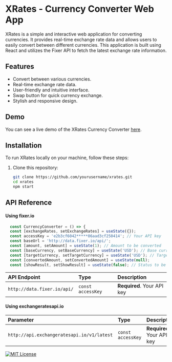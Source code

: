 # XRates - Currency Converter Web App

XRates is a simple and interactive web application for converting currencies. It provides real-time exchange rate data and allows users to easily convert between different currencies. This application is built using React and utilizes the Fixer API to fetch the latest exchange rate information.

## Features

- Convert between various currencies.
- Real-time exchange rate data.
- User-friendly and intuitive interface.
- Swap button for quick currency exchange.
- Stylish and responsive design.

## Demo

You can see a live demo of the XRates Currency Converter [here](#).

## Installation

To run XRates locally on your machine, follow these steps:

1. Clone this repository:

   ```bash
   git clone https://github.com/yourusername/xrates.git
   cd xrates
   npm start


## API Reference

#### Using fixer.io

```javascript
  const CurrencyConverter = () => {
  const [exchangeRates, setExchangeRates] = useState({});
  const accessKey = 'e2b3cf6042*****06aad3cf250414'; // Your API key
  const baseUrl = 'http://data.fixer.io/api/';
  const [amount, setAmount] = useState(1); // Amount to be converted
  const [baseCurrency, setBaseCurrency] = useState('USD'); // Base currency
  const [targetCurrency, setTargetCurrency] = useState('USD'); // Target currency
  const [convertedAmount, setConvertedAmount] = useState(null);
  const [showResult, setShowResult] = useState(false); // Status to be displayed

```

| API Endpoint | Type     | Description                |
| :-------- | :------- | :------------------------- |
| `http://data.fixer.io/api/` | `const accessKey` | **Required**. Your API key |

#### Using exchangeratesapi.io


| Parameter | Type     | Description                       |
| :-------- | :------- | :-------------------------------- |
| `http://api.exchangeratesapi.io/v1/latest`      | `const accessKey` | **Required**. Your API key |




[![MIT License](https://img.shields.io/badge/License-MIT-green.svg)](https://choosealicense.com/licenses/mit/)


